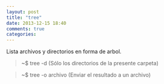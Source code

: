 ```yaml
---
layout: post
title: "tree"
date: 2013-12-15 18:40
comments: true
categories: 
---
```

Lista archivos y directorios en forma de arbol.

>~$ tree -d (Sólo los directorios de la presente carpeta)

>~$ tree -o archivo (Enviar el resultado a un archivo)

